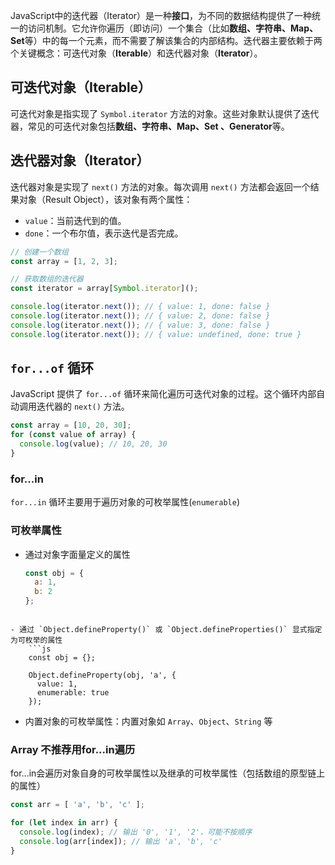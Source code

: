 JavaScript中的迭代器（Iterator）是一种**接口**，为不同的数据结构提供了一种统一的访问机制。它允许你遍历（即访问）一个集合（比如**数组、字符串、Map、Set**等）中的每一个元素，而不需要了解该集合的内部结构。迭代器主要依赖于两个关键概念：可迭代对象（**Iterable**）和迭代器对象（**Iterator**）。

## 可迭代对象（Iterable）
可迭代对象是指实现了 `Symbol.iterator` 方法的对象。这些对象默认提供了迭代器，常见的可迭代对象包括**数组、字符串、Map、Set 、Generator**等。

## 迭代器对象（Iterator）
迭代器对象是实现了 `next()` 方法的对象。每次调用 `next()` 方法都会返回一个结果对象（Result Object），该对象有两个属性：
- `value`：当前迭代到的值。
- `done`：一个布尔值，表示迭代是否完成。

```js
// 创建一个数组
const array = [1, 2, 3];

// 获取数组的迭代器
const iterator = array[Symbol.iterator]();

console.log(iterator.next()); // { value: 1, done: false }
console.log(iterator.next()); // { value: 2, done: false }
console.log(iterator.next()); // { value: 3, done: false }
console.log(iterator.next()); // { value: undefined, done: true }
```

## `for...of` 循环
JavaScript 提供了 `for...of` 循环来简化遍历可迭代对象的过程。这个循环内部自动调用迭代器的 `next()` 方法。

```js
const array = [10, 20, 30];
for (const value of array) {
  console.log(value); // 10, 20, 30
}
```

### for...in
`for...in` 循环主要用于遍历对象的可枚举属性(`enumerable`)

### 可枚举属性
- 通过对象字面量定义的属性
	```js
	const obj = {
	  a: 1,
	  b: 2
	};
```

- 通过 `Object.defineProperty()` 或 `Object.defineProperties()` 显式指定为可枚举的属性
	```js
	const obj = {};
	
	Object.defineProperty(obj, 'a', {
	  value: 1,
	  enumerable: true
	});
```

- 内置对象的可枚举属性：内置对象如 `Array`、`Object`、`String` 等

### Array 不推荐用for...in遍历
for...in会遍历对象自身的可枚举属性以及继承的可枚举属性（包括数组的原型链上的属性）
```js
const arr = [ 'a', 'b', 'c' ];

for (let index in arr) {
  console.log(index); // 输出 '0', '1', '2'，可能不按顺序
  console.log(arr[index]); // 输出 'a', 'b', 'c'
}

```
